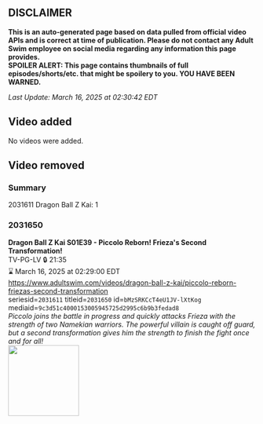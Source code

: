 ## DISCLAIMER
**This is an auto-generated page based on data pulled from official video APIs and is correct at time of publication. Please do not contact any Adult Swim employee on social media regarding any information this page provides.**  
**SPOILER ALERT: This page contains thumbnails of full episodes/shorts/etc. that might be spoilery to you. YOU HAVE BEEN WARNED.**  

_Last Update: March 16, 2025 at 02:30:42 EDT_
## Video added
No videos were added.  
## Video removed
### Summary
2031611 Dragon Ball Z Kai: 1  
### 2031650
**Dragon Ball Z Kai S01E39 - Piccolo Reborn! Frieza's Second Transformation!**  
TV-PG-LV 🔒 21:35  
⌛ March 16, 2025 at 02:29:00 EDT  
https://www.adultswim.com/videos/dragon-ball-z-kai/piccolo-reborn-friezas-second-transformation  
seriesid=`2031611` titleid=`2031650` id=`bMzSRKCcT4eU1JV-lXtKog` mediaid=`9c3d51c4000153005945725d2995c6b9b3fedad8`  
_Piccolo joins the battle in progress and quickly attacks Frieza with the strength of two Namekian warriors. The powerful villain is caught off guard, but a second transformation gives him the strength to finish the fight once and for all!_  
<a href="https://i.cdn.turner.com/adultswim/big/video/piccolo-reborn-friezas-second-transformation/dragonballzkai_cc_039_pt2.jpg"><img src="https://i.cdn.turner.com/adultswim/big/video/piccolo-reborn-friezas-second-transformation/dragonballzkai_cc_039_pt2.jpg" height="144px" /></a>
